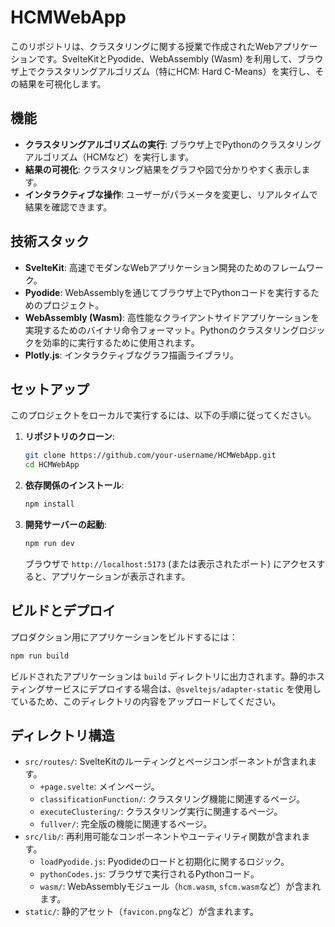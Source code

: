 # HCMWebApp

このリポジトリは、クラスタリングに関する授業で作成されたWebアプリケーションです。SvelteKitとPyodide、WebAssembly (Wasm) を利用して、ブラウザ上でクラスタリングアルゴリズム（特にHCM: Hard C-Means）を実行し、その結果を可視化します。

## 機能

-   **クラスタリングアルゴリズムの実行**: ブラウザ上でPythonのクラスタリングアルゴリズム（HCMなど）を実行します。
-   **結果の可視化**: クラスタリング結果をグラフや図で分かりやすく表示します。
-   **インタラクティブな操作**: ユーザーがパラメータを変更し、リアルタイムで結果を確認できます。

## 技術スタック

-   **SvelteKit**: 高速でモダンなWebアプリケーション開発のためのフレームワーク。
-   **Pyodide**: WebAssemblyを通じてブラウザ上でPythonコードを実行するためのプロジェクト。
-   **WebAssembly (Wasm)**: 高性能なクライアントサイドアプリケーションを実現するためのバイナリ命令フォーマット。Pythonのクラスタリングロジックを効率的に実行するために使用されます。
-   **Plotly.js**: インタラクティブなグラフ描画ライブラリ。

## セットアップ

このプロジェクトをローカルで実行するには、以下の手順に従ってください。

1.  **リポジトリのクローン**:
    ```bash
    git clone https://github.com/your-username/HCMWebApp.git
    cd HCMWebApp
    ```
2.  **依存関係のインストール**:
    ```bash
    npm install
    ```
3.  **開発サーバーの起動**:
    ```bash
    npm run dev
    ```
    ブラウザで `http://localhost:5173` (または表示されたポート) にアクセスすると、アプリケーションが表示されます。

## ビルドとデプロイ

プロダクション用にアプリケーションをビルドするには：

```bash
npm run build
```

ビルドされたアプリケーションは `build` ディレクトリに出力されます。静的ホスティングサービスにデプロイする場合は、`@sveltejs/adapter-static` を使用しているため、このディレクトリの内容をアップロードしてください。

## ディレクトリ構造

-   `src/routes/`: SvelteKitのルーティングとページコンポーネントが含まれます。
    -   `+page.svelte`: メインページ。
    -   `classificationFunction/`: クラスタリング機能に関連するページ。
    -   `executeClustering/`: クラスタリング実行に関連するページ。
    -   `fullver/`: 完全版の機能に関連するページ。
-   `src/lib/`: 再利用可能なコンポーネントやユーティリティ関数が含まれます。
    -   `loadPyodide.js`: Pyodideのロードと初期化に関するロジック。
    -   `pythonCodes.js`: ブラウザで実行されるPythonコード。
    -   `wasm/`: WebAssemblyモジュール（`hcm.wasm`, `sfcm.wasm`など）が含まれます。
-   `static/`: 静的アセット（`favicon.png`など）が含まれます。